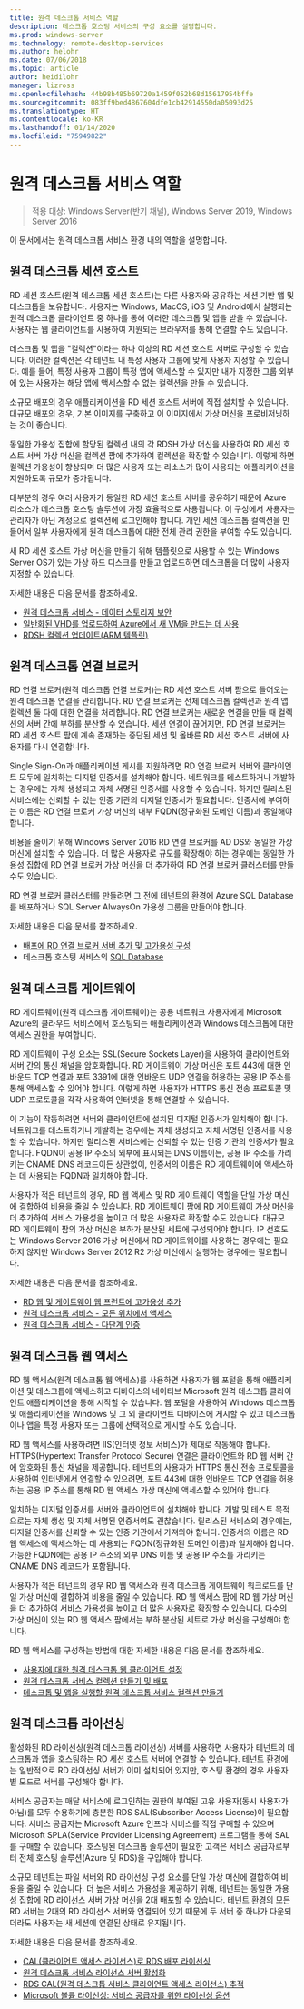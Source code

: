 ```yaml
---
title: 원격 데스크톱 서비스 역할
description: 데스크톱 호스팅 서비스의 구성 요소를 설명합니다.
ms.prod: windows-server
ms.technology: remote-desktop-services
ms.author: helohr
ms.date: 07/06/2018
ms.topic: article
author: heidilohr
manager: lizross
ms.openlocfilehash: 44b98b485b69720a1459f052b68d15617954bffe
ms.sourcegitcommit: 083ff9bed4867604dfe1cb42914550da05093d25
ms.translationtype: HT
ms.contentlocale: ko-KR
ms.lasthandoff: 01/14/2020
ms.locfileid: "75949822"
---
```

# <a name="remote-desktop-services-roles"></a>원격 데스크톱 서비스 역할

>적용 대상: Windows Server(반기 채널), Windows Server 2019, Windows Server 2016

이 문서에서는 원격 데스크톱 서비스 환경 내의 역할을 설명합니다.

## <a name="remote-desktop-session-host"></a>원격 데스크톱 세션 호스트

RD 세션 호스트(원격 데스크톱 세션 호스트)는 다른 사용자와 공유하는 세션 기반 앱 및 데스크톱을 보유합니다. 사용자는 Windows, MacOS, iOS 및 Android에서 실행되는 원격 데스크톱 클라이언트 중 하나를 통해 이러한 데스크톱 및 앱을 받을 수 있습니다. 사용자는 웹 클라이언트를 사용하여 지원되는 브라우저를 통해 연결할 수도 있습니다.

데스크톱 및 앱을 "컬렉션"이라는 하나 이상의 RD 세션 호스트 서버로 구성할 수 있습니다. 이러한 컬렉션은 각 테넌트 내 특정 사용자 그룹에 맞게 사용자 지정할 수 있습니다. 예를 들어, 특정 사용자 그룹이 특정 앱에 액세스할 수 있지만 내가 지정한 그룹 외부에 있는 사용자는 해당 앱에 액세스할 수 없는 컬렉션을 만들 수 있습니다.

소규모 배포의 경우 애플리케이션을 RD 세션 호스트 서버에 직접 설치할 수 있습니다. 대규모 배포의 경우, 기본 이미지를 구축하고 이 이미지에서 가상 머신을 프로비저닝하는 것이 좋습니다.

동일한 가용성 집합에 할당된 컬렉션 내의 각 RDSH 가상 머신을 사용하여 RD 세션 호스트 서버 가상 머신을 컬렉션 팜에 추가하여 컬렉션을 확장할 수 있습니다. 이렇게 하면 컬렉션 가용성이 향상되며 더 많은 사용자 또는 리소스가 많이 사용되는 애플리케이션을 지원하도록 규모가 증가됩니다.

대부분의 경우 여러 사용자가 동일한 RD 세션 호스트 서버를 공유하기 때문에 Azure 리소스가 데스크톱 호스팅 솔루션에 가장 효율적으로 사용됩니다. 이 구성에서 사용자는 관리자가 아닌 계정으로 컬렉션에 로그인해야 합니다. 개인 세션 데스크톱 컬렉션을 만들어서 일부 사용자에게 원격 데스크톱에 대한 전체 관리 권한을 부여할 수도 있습니다.

새 RD 세션 호스트 가상 머신을 만들기 위해 템플릿으로 사용할 수 있는 Windows Server OS가 있는 가상 하드 디스크를 만들고 업로드하면 데스크톱을 더 많이 사용자 지정할 수 있습니다.

자세한 내용은 다음 문서를 참조하세요.

* [원격 데스크톱 서비스 - 데이터 스토리지 보안](rds-plan-secure-data-storage.md)
* [일반화된 VHD를 업로드하여 Azure에서 새 VM을 만드는 데 사용](https://docs.microsoft.com/azure/virtual-machines/windows/upload-generalized-managed?toc=%2Fazure%2Fvirtual-machines%2Fwindows%2Ftoc.json)
* [RDSH 컬렉션 업데이트(ARM 템플릿)](https://azure.microsoft.com/resources/templates/rds-update-rdsh-collection/)

## <a name="remote-desktop-connection-broker"></a>원격 데스크톱 연결 브로커

RD 연결 브로커(원격 데스크톱 연결 브로커)는 RD 세션 호스트 서버 팜으로 들어오는 원격 데스크톱 연결을 관리합니다. RD 연결 브로커는 전체 데스크톱 컬렉션과 원격 앱 컬렉션 둘 다에 대한 연결을 처리합니다. RD 연결 브로커는 새로운 연결을 만들 때 컬렉션의 서버 간에 부하를 분산할 수 있습니다. 세션 연결이 끊어지면, RD 연결 브로커는 RD 세션 호스트 팜에 계속 존재하는 중단된 세션 및 올바른 RD 세션 호스트 서버에 사용자를 다시 연결합니다.

Single Sign-On과 애플리케이션 게시를 지원하려면 RD 연결 브로커 서버와 클라이언트 모두에 일치하는 디지털 인증서를 설치해야 합니다. 네트워크를 테스트하거나 개발하는 경우에는 자체 생성되고 자체 서명된 인증서를 사용할 수 있습니다. 하지만 릴리스된 서비스에는 신뢰할 수 있는 인증 기관의 디지털 인증서가 필요합니다. 인증서에 부여하는 이름은 RD 연결 브로커 가상 머신의 내부 FQDN(정규화된 도메인 이름)과 동일해야 합니다.

비용을 줄이기 위해 Windows Server 2016 RD 연결 브로커를 AD DS와 동일한 가상 머신에 설치할 수 있습니다. 더 많은 사용자로 규모를 확장해야 하는 경우에는 동일한 가용성 집합에 RD 연결 브로커 가상 머신을 더 추가하여 RD 연결 브로커 클러스터를 만들 수도 있습니다.

RD 연결 브로커 클러스터를 만들려면 그 전에 테넌트의 환경에 Azure SQL Database를 배포하거나 SQL Server AlwaysOn 가용성 그룹을 만들어야 합니다.

자세한 내용은 다음 문서를 참조하세요.

* [배포에 RD 연결 브로커 서버 추가 및 고가용성 구성](rds-connection-broker-cluster.md)
* 데스크톱 호스팅 서비스의 [SQL Database](desktop-hosting-service.md#sql-database)

## <a name="remote-desktop-gateway"></a>원격 데스크톱 게이트웨이

RD 게이트웨이(원격 데스크톱 게이트웨이)는 공용 네트워크 사용자에게 Microsoft Azure의 클라우드 서비스에서 호스팅되는 애플리케이션과 Windows 데스크톱에 대한 액세스 권한을 부여합니다.

RD 게이트웨이 구성 요소는 SSL(Secure Sockets Layer)을 사용하여 클라이언트와 서버 간의 통신 채널을 암호화합니다. RD 게이트웨이 가상 머신은 포트 443에 대한 인바운드 TCP 연결과 포트 3391에 대한 인바운드 UDP 연결을 허용하는 공용 IP 주소를 통해 액세스할 수 있어야 합니다. 이렇게 하면 사용자가 HTTPS 통신 전송 프로토콜 및 UDP 프로토콜을 각각 사용하여 인터넷을 통해 연결할 수 있습니다.

이 기능이 작동하려면 서버와 클라이언트에 설치된 디지털 인증서가 일치해야 합니다. 네트워크를 테스트하거나 개발하는 경우에는 자체 생성되고 자체 서명된 인증서를 사용할 수 있습니다. 하지만 릴리스된 서비스에는 신뢰할 수 있는 인증 기관의 인증서가 필요합니다. FQDN이 공용 IP 주소의 외부에 표시되는 DNS 이름이든, 공용 IP 주소를 가리키는 CNAME DNS 레코드이든 상관없이, 인증서의 이름은 RD 게이트웨이에 액세스하는 데 사용되는 FQDN과 일치해야 합니다.

사용자가 적은 테넌트의 경우, RD 웹 액세스 및 RD 게이트웨이 역할을 단일 가상 머신에 결합하여 비용을 줄일 수 있습니다. RD 게이트웨이 팜에 RD 게이트웨이 가상 머신을 더 추가하여 서비스 가용성을 높이고 더 많은 사용자로 확장할 수도 있습니다. 대규모 RD 게이트웨이 팜의 가상 머신은 부하가 분산된 세트에 구성되어야 합니다. IP 선호도는 Windows Server 2016 가상 머신에서 RD 게이트웨이를 사용하는 경우에는 필요하지 않지만 Windows Server 2012 R2 가상 머신에서 실행하는 경우에는 필요합니다.

자세한 내용은 다음 문서를 참조하세요.

* [RD 웹 및 게이트웨이 웹 프런트에 고가용성 추가](rds-rdweb-gateway-ha.md)
* [원격 데스크톱 서비스 - 모든 위치에서 액세스](rds-plan-access-from-anywhere.md)
* [원격 데스크톱 서비스 - 다단계 인증](rds-plan-mfa.md)

## <a name="remote-desktop-web-access"></a>원격 데스크톱 웹 액세스

RD 웹 액세스(원격 데스크톱 웹 액세스)를 사용하면 사용자가 웹 포털을 통해 애플리케이션 및 데스크톱에 액세스하고 디바이스의 네이티브 Microsoft 원격 데스크톱 클라이언트 애플리케이션을 통해 시작할 수 있습니다. 웹 포털을 사용하여 Windows 데스크톱 및 애플리케이션을 Windows 및 그 외 클라이언트 디바이스에 게시할 수 있고 데스크톱이나 앱을 특정 사용자 또는 그룹에 선택적으로 게시할 수도 있습니다.

RD 웹 액세스를 사용하려면 IIS(인터넷 정보 서비스)가 제대로 작동해야 합니다. HTTPS(Hypertext Transfer Protocol Secure) 연결은 클라이언트와 RD 웹 서버 간에 암호화된 통신 채널을 제공합니다. 테넌트의 사용자가 HTTPS 통신 전송 프로토콜을 사용하여 인터넷에서 연결할 수 있으려면, 포트 443에 대한 인바운드 TCP 연결을 허용하는 공용 IP 주소를 통해 RD 웹 액세스 가상 머신에 액세스할 수 있어야 합니다.

일치하는 디지털 인증서를 서버와 클라이언트에 설치해야 합니다. 개발 및 테스트 목적으로는 자체 생성 및 자체 서명된 인증서여도 괜찮습니다. 릴리스된 서비스의 경우에는, 디지털 인증서를 신뢰할 수 있는 인증 기관에서 가져와야 합니다. 인증서의 이름은 RD 웹 액세스에 액세스하는 데 사용되는 FQDN(정규화된 도메인 이름)과 일치해야 합니다. 가능한 FQDN에는 공용 IP 주소의 외부 DNS 이름 및 공용 IP 주소를 가리키는 CNAME DNS 레코드가 포함됩니다.

사용자가 적은 테넌트의 경우 RD 웹 액세스와 원격 데스크톱 게이트웨이 워크로드를 단일 가상 머신에 결합하여 비용을 줄일 수 있습니다. RD 웹 액세스 팜에 RD 웹 가상 머신을 더 추가하여 서비스 가용성을 높이고 더 많은 사용자로 확장할 수 있습니다. 다수의 가상 머신이 있는 RD 웹 액세스 팜에서는 부하 분산된 세트로 가상 머신을 구성해야 합니다.

RD 웹 액세스를 구성하는 방법에 대한 자세한 내용은 다음 문서를 참조하세요.

* [사용자에 대한 원격 데스크톱 웹 클라이언트 설정](clients/remote-desktop-web-client-admin.md)
* [원격 데스크톱 서비스 컬렉션 만들기 및 배포](rds-create-collection.md)
* [데스크톱 및 앱을 실행할 원격 데스크톱 서비스 컬렉션 만들기](rds-create-collection.md)

## <a name="remote-desktop-licensing"></a>원격 데스크톱 라이선싱

활성화된 RD 라이선싱(원격 데스크톱 라이선싱) 서버를 사용하면 사용자가 테넌트의 데스크톱과 앱을 호스팅하는 RD 세션 호스트 서버에 연결할 수 있습니다. 테넌트 환경에는 일반적으로 RD 라이선싱 서버가 이미 설치되어 있지만, 호스팅 환경의 경우 사용자별 모드로 서버를 구성해야 합니다.

서비스 공급자는 매달 서비스에 로그인하는 권한이 부여된 고유 사용자(동시 사용자가 아님)를 모두 수용하기에 충분한 RDS SAL(Subscriber Access License)이 필요합니다. 서비스 공급자는 Microsoft Azure 인프라 서비스를 직접 구매할 수 있으며 Microsoft SPLA(Service Provider Licensing Agreement) 프로그램을 통해 SAL를 구매할 수 있습니다. 호스팅된 데스크톱 솔루션이 필요한 고객은 서비스 공급자로부터 전체 호스팅 솔루션(Azure 및 RDS)을 구입해야 합니다.

소규모 테넌트는 파일 서버와 RD 라이선싱 구성 요소를 단일 가상 머신에 결합하여 비용을 줄일 수 있습니다. 더 높은 서비스 가용성을 제공하기 위해, 테넌트는 동일한 가용성 집합에 RD 라이선스 서버 가상 머신을 2대 배포할 수 있습니다. 테넌트 환경의 모든 RD 서버는 2대의 RD 라이선스 서버와 연결되어 있기 때문에 두 서버 중 하나가 다운되더라도 사용자는 새 세션에 연결된 상태로 유지됩니다.

자세한 내용은 다음 문서를 참조하세요.

* [CAL(클라이언트 액세스 라이선스)로 RDS 배포 라이선싱](rds-client-access-license.md)
* [원격 데스크톱 서비스 라이선스 서버 활성화](rds-activate-license-server.md)
* [RDS CAL(원격 데스크톱 서비스 클라이언트 액세스 라이선스) 추적](rds-track-cals.md)
* [Microsoft 볼륨 라이선싱: 서비스 공급자를 위한 라이선싱 옵션](https://www.microsoft.com/Licensing/licensing-programs/spla-program.aspx)